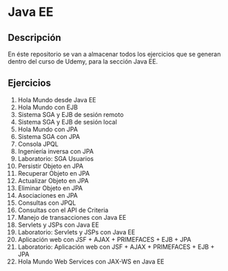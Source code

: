 # Java EE

## Descripción

En éste repositorio se van a almacenar todos los ejercicios que se generan dentro del curso de Udemy, para la sección Java EE.

## Ejercicios

1. Hola Mundo desde Java EE
2. Hola Mundo con EJB
3. Sistema SGA y EJB de sesión remoto
4. Sistema SGA y EJB de sesión local
5. Hola Mundo con JPA
6. Sistema SGA con JPA
7. Consola JPQL
8. Ingeniería inversa con JPA
9. Laboratorio: SGA Usuarios
10. Persistir Objeto en JPA
11. Recuperar Objeto en JPA
12. Actualizar Objeto en JPA
13. Eliminar Objeto en JPA
14. Asociaciones en JPA
15. Consultas con JPQL
16. Consultas con el API de Criteria
17. Manejo de transacciones con Java EE
18. Servlets y JSPs con Java EE
19. Laboratorio: Servlets y JSPs con Java EE
20. Aplicación web con JSF + AJAX + PRIMEFACES + EJB + JPA
21. Laboratorio: Aplicación web con JSF + AJAX + PRIMEFACES + EJB + JPA
22. Hola Mundo Web Services con JAX-WS en Java EE

